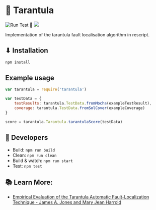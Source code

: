 # 👾 Tarantula 
![Run Test 🔬](https://github.com/JoranHonig/tarantula/workflows/Run%20Test%20%F0%9F%94%AC/badge.svg)
[![](https://img.shields.io/twitter/follow/JoranHonig?style=social)](https://twitter.com/JoranHonig)

Implementation of the tarantula fault localisation algorithm in rescript.


## ⬇ Installation

```sh
npm install
```

## Example usage
```javascript
var tarantula = require('tarantula')

var testData = {
    testResults: tarantula.TestData.fromMocha(exampleTestResult),
    coverage: tarantula.TestData.fromSolCover(exampleCoverage)
}

score = tarantula.Tarantula.tarantulaScore(testData)
```

## 🤖 Developers

- Build: `npm run build`
- Clean: `npm run clean`
- Build & watch: `npm run start`
- Test: `npm test`

## 📚 Learn More:
- [Empirical Evaluation of the Tarantula Automatic Fault-Localization Technique - James A. Jones and Mary Jean Harrold](http://spideruci.org/papers/jones05.pdf)

